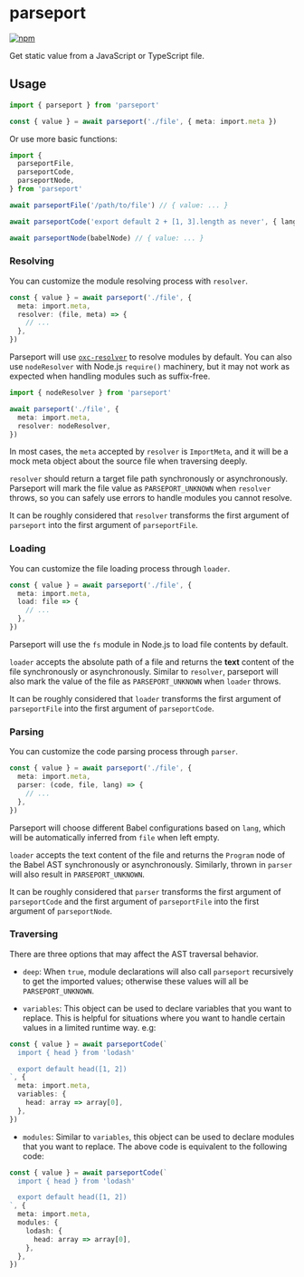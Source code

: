 # parseport

[![npm](https://img.shields.io/npm/v/parseport.svg)](https://www.npmjs.com/package/parseport)

Get static value from a JavaScript or TypeScript file.

## Usage

```ts
import { parseport } from 'parseport'

const { value } = await parseport('./file', { meta: import.meta })
```

Or use more basic functions:

```ts
import {
  parseportFile,
  parseportCode,
  parseportNode,
} from 'parseport'

await parseportFile('/path/to/file') // { value: ... }

await parseportCode('export default 2 + [1, 3].length as never', { lang: 'ts' }) // { value: { default: 4 } }

await parseportNode(babelNode) // { value: ... }
```

### Resolving

You can customize the module resolving process with `resolver`.

```ts
const { value } = await parseport('./file', {
  meta: import.meta,
  resolver: (file, meta) => {
    // ...
  },
})
```

Parseport will use [`oxc-resolver`](https://github.com/oxc-project/oxc-resolver) to resolve modules by default. You can also use `nodeResolver` with Node.js `require()` machinery, but it may not work as expected when handling modules such as suffix-free.

```ts
import { nodeResolver } from 'parseport'

await parseport('./file', {
  meta: import.meta,
  resolver: nodeResolver,
})
```

In most cases, the `meta` accepted by `resolver` is `ImportMeta`, and it will be a mock meta object about the source file when traversing deeply.

`resolver` should return a target file path synchronously or asynchronously. Parseport will mark the file value as `PARSEPORT_UNKNOWN` when `resolver` throws, so you can safely use errors to handle modules you cannot resolve.

It can be roughly considered that `resolver` transforms the first argument of `parseport` into the first argument of `parseportFile`.

### Loading

You can customize the file loading process through `loader`.

```ts
const { value } = await parseport('./file', {
  meta: import.meta,
  load: file => {
    // ...
  },
})
```

Parseport will use the `fs` module in Node.js to load file contents by default.

`loader` accepts the absolute path of a file and returns the **text** content of the file synchronously or asynchronously. Similar to `resolver`, parseport will also mark the value of the file as `PARSEPORT_UNKNOWN` when `loader` throws.

It can be roughly considered that `loader` transforms the first argument of `parseportFile` into the first argument of `parseportCode`.

### Parsing

You can customize the code parsing process through `parser`.

```ts
const { value } = await parseport('./file', {
  meta: import.meta,
  parser: (code, file, lang) => {
    // ...
  },
})
```

Parseport will choose different Babel configurations based on `lang`, which will be automatically inferred from `file` when left empty.

`loader` accepts the text content of the file and returns the `Program` node of the Babel AST synchronously or asynchronously. Similarly, thrown in `parser` will also result in `PARSEPORT_UNKNOWN`.

It can be roughly considered that `parser` transforms the first argument of `parseportCode` and the first argument of `parseportFile` into the first argument of `parseportNode`.

### Traversing

There are three options that may affect the AST traversal behavior.

- `deep`: When `true`, module declarations will also call `parseport` recursively to get the imported values; otherwise these values ​​will all be `PARSEPORT_UNKNOWN`.

- `variables`: This object can be used to declare variables that you want to replace. This is helpful for situations where you want to handle certain values ​​in a limited runtime way. e.g:

```ts
const { value } = await parseportCode(`
  import { head } from 'lodash'

  export default head([1, 2])
`, {
  meta: import.meta,
  variables: {
    head: array => array[0],
  },
})
```

- `modules`: Similar to `variables`, this object can be used to declare modules that you want to replace. The above code is equivalent to the following code:

```ts
const { value } = await parseportCode(`
  import { head } from 'lodash'

  export default head([1, 2])
`, {
  meta: import.meta,
  modules: {
    lodash: {
      head: array => array[0],
    },
  },
})
```
